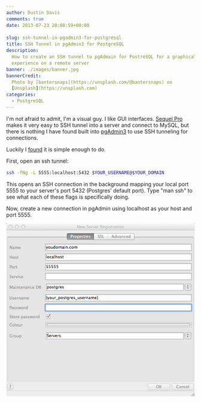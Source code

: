 ```yaml
---
author: Dustin Davis
comments: true
date: 2013-07-23 20:08:59+00:00

slug: ssh-tunnel-in-pgadmin3-for-postgresql
title: SSH Tunnel in pgAdmin3 for PostgreSQL
description:
  How to create an SSH tunnel to pgAdmain for PostreSQL for a graphical
  experience on a remote server
banner: ./images/banner.jpg
bannerCredit:
  Photo by [bantersnaps](https://unsplash.com/@bantersnaps) on
  [Unsplash](https://unsplash.com)
categories:
  - PostgreSQL
---
```


I'm not afraid to admit, I'm a visual guy. I like GUI interfaces.
[Sequel Pro](http://www.sequelpro.com/) makes it very easy to SSH tunnel into a
server and connect to MySQL, but there is nothing I have found built into
[pgAdmin3](http://www.pgadmin.org/) to use SSH tunneling for connections.

Luckily I
[found](http://www.ur-ban.com/blog/2010/10/25/ssh-tunnels-with-postgres-pgadmin/)
it is simple enough to do.

First, open an ssh tunnel:

```bash
ssh -fNg -L 5555:localhost:5432 $YOUR_USERNAME@$YOUR_DOMAIN
```

This opens an SSH connection in the background mapping your local port 5555 to
your server's port 5432 (Postgres' default port). Type "man ssh" to see what
each of these flags is specifically doing.

Now, create a new connection in pgAdmin using localhost as your host and
port 5555.

![New pgAdmin Connection](images/New-pgAdmin-Connection.png)
